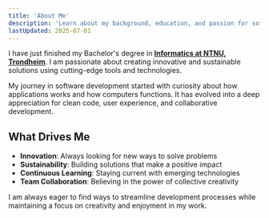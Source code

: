 ```yaml
---
title: 'About Me'
description: 'Learn about my background, education, and passion for software development'
lastUpdated: 2025-07-01
---
```


I have just finished my Bachelor's degree in [**Informatics at NTNU, Trondheim**](https://www.ntnu.no/studier/bit). I am passionate about creating innovative and sustainable solutions using cutting-edge tools and technologies.

My journey in software development started with curiosity about how applications works and how computers functions. It has evolved into a deep appreciation for clean code, user experience, and collaborative development.

## What Drives Me

- **Innovation**: Always looking for new ways to solve problems
- **Sustainability**: Building solutions that make a positive impact
- **Continuous Learning**: Staying current with emerging technologies
- **Team Collaboration**: Believing in the power of collective creativity

I am always eager to find ways to streamline development processes while maintaining a focus on creativity and enjoyment in my work.
